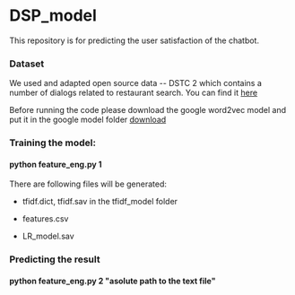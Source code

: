 # DSP_model

This repository is for predicting the user satisfaction of the chatbot.

### Dataset
We used and adapted open source data -- DSTC 2 which contains a number of dialogs related to restaurant search. You can find it [here](http://camdial.org/~mh521/dstc/)


Before running the code please download the google word2vec model and put it in the google model folder [download](https://drive.google.com/uc?id=0B7XkCwpI5KDYNlNUTTlSS21pQmM&export=download)

### Training the model:

#### python feature_eng.py 1

There are following files will be generated:

* tfidf.dict, tfidf.sav in the tfidf_model folder

* features.csv 

* LR_model.sav

### Predicting the result

#### python feature_eng.py 2 "asolute path to the text file"







